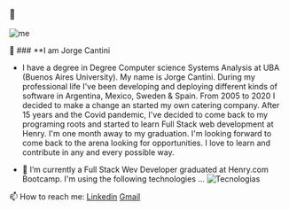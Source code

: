 ### 👋
![me](https://user-images.githubusercontent.com/78605117/134741538-99b044f7-d115-44e5-bb35-f6133ca2154b.jpg)

🔭 ### 
**I am Jorge Cantini
- I have a degree in Degree Computer science Systems Analysis at UBA (Buenos Aires University). 
  My name is Jorge Cantini. During my professional life I've been developing and deploying different 
  kinds of  software in Argentina, Mexico, Sweden & Spain. 
  From 2005 to 2020 I decided to make a change an started my own catering company. After 15 years 
  and the Covid pandemic, I've decided to come back to my programing roots and started to learn 
  Full Stack web development at Henry. I'm one month away to my graduation. 
  I'm looking forward to come back to the arena looking for opportunities. 
  I love to learn and contribute in any and every possible way.

- 🌱 I’m currently a Full Stack Wev Developer graduated at Henry.com Bootcamp. I'm using the following technologies ...
![Tecnologias](https://user-images.githubusercontent.com/78605117/134743673-6599de11-4d64-4a81-9669-b51115bbc1d4.jpg)

📫 How to reach me: [Linkedin](https://www.linkedin.com/in/jorge-cantini) [Gmail](mailto:jorge.cantini@gmail.com)

<!--
**jcantini/jcantini** is a ✨ _special_ ✨ repository because its `README.md` (this file) appears on your GitHub profile.

Here are some ideas to get you started:

- 🔭 I’m currently working with the following technologies ...
![Tecnologias](https://user-images.githubusercontent.com/78605117/134743673-6599de11-4d64-4a81-9669-b51115bbc1d4.jpg)
- 🌱 I’m currently learning ...
- 👯 I’m looking to collaborate on ...
- 🤔 I’m looking for help with ...
- 💬 Ask me about ...
- 📫 How to reach me: ...
- 😄 Pronouns: ...
- ⚡ Fun fact: ...
-->
